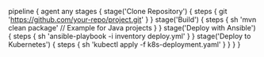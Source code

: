 pipeline {
    agent any
    stages {
        stage('Clone Repository') {
            steps {
                git 'https://github.com/your-repo/project.git'
            }
        }
        stage('Build') {
            steps {
                sh 'mvn clean package' // Example for Java projects
            }
        }
        stage('Deploy with Ansible') {
            steps {
                sh 'ansible-playbook -i inventory deploy.yml'
            }
        }
        stage('Deploy to Kubernetes') {
            steps {
                sh 'kubectl apply -f k8s-deployment.yaml'
            }
        }
    }
}

